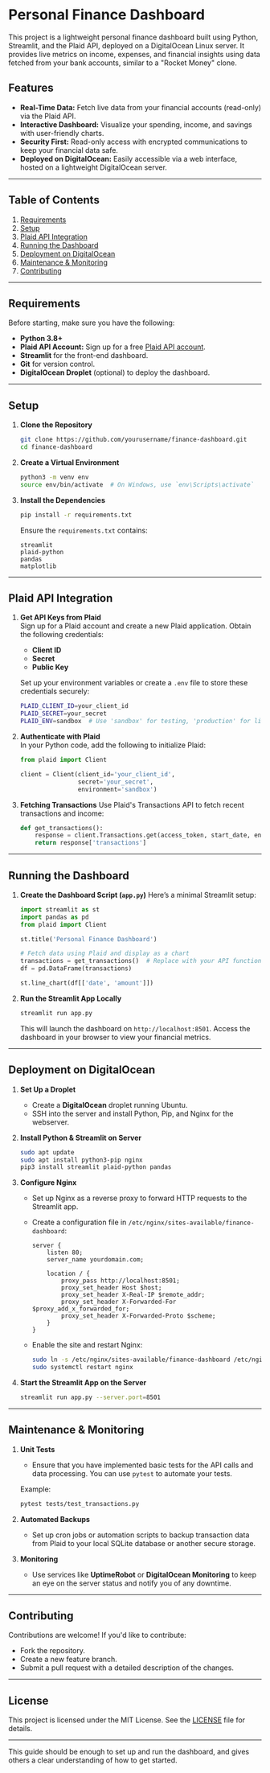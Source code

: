 # **Personal Finance Dashboard**

This project is a lightweight personal finance dashboard built using Python, Streamlit, and the Plaid API, deployed on a DigitalOcean Linux server. It provides live metrics on income, expenses, and financial insights using data fetched from your bank accounts, similar to a "Rocket Money" clone.

## **Features**
- **Real-Time Data:** Fetch live data from your financial accounts (read-only) via the Plaid API.
- **Interactive Dashboard:** Visualize your spending, income, and savings with user-friendly charts.
- **Security First:** Read-only access with encrypted communications to keep your financial data safe.
- **Deployed on DigitalOcean:** Easily accessible via a web interface, hosted on a lightweight DigitalOcean server.

---

## **Table of Contents**
1. [Requirements](#requirements)
2. [Setup](#setup)
3. [Plaid API Integration](#plaid-api-integration)
4. [Running the Dashboard](#running-the-dashboard)
5. [Deployment on DigitalOcean](#deployment-on-digitalocean)
6. [Maintenance & Monitoring](#maintenance-monitoring)
7. [Contributing](#contributing)

---

## **Requirements**

Before starting, make sure you have the following:
- **Python 3.8+**
- **Plaid API Account:** Sign up for a free [Plaid API account](https://plaid.com).
- **Streamlit** for the front-end dashboard.
- **Git** for version control.
- **DigitalOcean Droplet** (optional) to deploy the dashboard.

---

## **Setup**

1. **Clone the Repository**
   ```bash
   git clone https://github.com/yourusername/finance-dashboard.git
   cd finance-dashboard
   ```

2. **Create a Virtual Environment**
   ```bash
   python3 -m venv env
   source env/bin/activate  # On Windows, use `env\Scripts\activate`
   ```

3. **Install the Dependencies**
   ```bash
   pip install -r requirements.txt
   ```
   Ensure the `requirements.txt` contains:
   ```plaintext
   streamlit
   plaid-python
   pandas
   matplotlib
   ```

---

## **Plaid API Integration**

1. **Get API Keys from Plaid**  
   Sign up for a Plaid account and create a new Plaid application. Obtain the following credentials:
   - **Client ID**
   - **Secret**
   - **Public Key**
   
   Set up your environment variables or create a `.env` file to store these credentials securely:
   ```bash
   PLAID_CLIENT_ID=your_client_id
   PLAID_SECRET=your_secret
   PLAID_ENV=sandbox  # Use 'sandbox' for testing, 'production' for live data
   ```

2. **Authenticate with Plaid**  
   In your Python code, add the following to initialize Plaid:
   ```python
   from plaid import Client

   client = Client(client_id='your_client_id',
                   secret='your_secret',
                   environment='sandbox')
   ```

3. **Fetching Transactions**
   Use Plaid's Transactions API to fetch recent transactions and income:
   ```python
   def get_transactions():
       response = client.Transactions.get(access_token, start_date, end_date)
       return response['transactions']
   ```

---

## **Running the Dashboard**

1. **Create the Dashboard Script (`app.py`)**
   Here’s a minimal Streamlit setup:
   ```python
   import streamlit as st
   import pandas as pd
   from plaid import Client

   st.title('Personal Finance Dashboard')

   # Fetch data using Plaid and display as a chart
   transactions = get_transactions()  # Replace with your API function
   df = pd.DataFrame(transactions)

   st.line_chart(df[['date', 'amount']])
   ```

2. **Run the Streamlit App Locally**
   ```bash
   streamlit run app.py
   ```
   This will launch the dashboard on `http://localhost:8501`. Access the dashboard in your browser to view your financial metrics.

---

## **Deployment on DigitalOcean**

1. **Set Up a Droplet**
   - Create a **DigitalOcean** droplet running Ubuntu.
   - SSH into the server and install Python, Pip, and Nginx for the webserver.

2. **Install Python & Streamlit on Server**
   ```bash
   sudo apt update
   sudo apt install python3-pip nginx
   pip3 install streamlit plaid-python pandas
   ```

3. **Configure Nginx**
   - Set up Nginx as a reverse proxy to forward HTTP requests to the Streamlit app.
   - Create a configuration file in `/etc/nginx/sites-available/finance-dashboard`:
     ```
     server {
         listen 80;
         server_name yourdomain.com;

         location / {
             proxy_pass http://localhost:8501;
             proxy_set_header Host $host;
             proxy_set_header X-Real-IP $remote_addr;
             proxy_set_header X-Forwarded-For $proxy_add_x_forwarded_for;
             proxy_set_header X-Forwarded-Proto $scheme;
         }
     }
     ```

   - Enable the site and restart Nginx:
     ```bash
     sudo ln -s /etc/nginx/sites-available/finance-dashboard /etc/nginx/sites-enabled/
     sudo systemctl restart nginx
     ```

4. **Start the Streamlit App on the Server**
   ```bash
   streamlit run app.py --server.port=8501
   ```

---

## **Maintenance & Monitoring**

1. **Unit Tests**
   - Ensure that you have implemented basic tests for the API calls and data processing. You can use `pytest` to automate your tests.
   
   Example:
   ```bash
   pytest tests/test_transactions.py
   ```

2. **Automated Backups**
   - Set up cron jobs or automation scripts to backup transaction data from Plaid to your local SQLite database or another secure storage.

3. **Monitoring**
   - Use services like **UptimeRobot** or **DigitalOcean Monitoring** to keep an eye on the server status and notify you of any downtime.

---

## **Contributing**

Contributions are welcome! If you'd like to contribute:
- Fork the repository.
- Create a new feature branch.
- Submit a pull request with a detailed description of the changes.

---

## **License**

This project is licensed under the MIT License. See the [LICENSE](LICENSE) file for details.

---

This guide should be enough to set up and run the dashboard, and gives others a clear understanding of how to get started.
